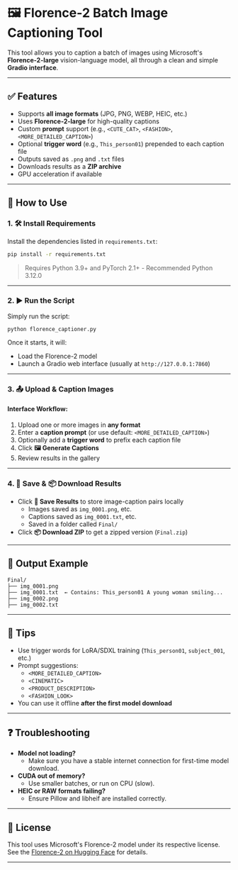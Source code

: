 
# 🖼️ Florence-2 Batch Image Captioning Tool

This tool allows you to caption a batch of images using Microsoft's **Florence-2-large** vision-language model, all through a clean and simple **Gradio interface**.

---

## ✅ Features

- Supports **all image formats** (JPG, PNG, WEBP, HEIC, etc.)
- Uses **Florence-2-large** for high-quality captions
- Custom **prompt** support (e.g., `<CUTE_CAT>`, `<FASHION>`, `<MORE_DETAILED_CAPTION>`)
- Optional **trigger word** (e.g., `This_person01`) prepended to each caption file
- Outputs saved as `.png` and `.txt` files
- Downloads results as a **ZIP archive**
- GPU acceleration if available

---

## 🚀 How to Use

### 1. 🛠️ Install Requirements
Install the dependencies listed in `requirements.txt`:

```bash
pip install -r requirements.txt
```

> Requires Python 3.9+ and PyTorch 2.1+ - Recommended Python 3.12.0

---

### 2. ▶️ Run the Script
Simply run the script:

```bash
python florence_captioner.py
```

Once it starts, it will:
- Load the Florence-2 model
- Launch a Gradio web interface (usually at `http://127.0.0.1:7860`)

---

### 3. 📤 Upload & Caption Images

#### Interface Workflow:
1. Upload one or more images in **any format**
2. Enter a **caption prompt** (or use default: `<MORE_DETAILED_CAPTION>`)
3. Optionally add a **trigger word** to prefix each caption file
4. Click **🖼️ Generate Captions**
5. Review results in the gallery

---

### 4. 💾 Save & 📦 Download Results

- Click **💾 Save Results** to store image-caption pairs locally
  - Images saved as `img_0001.png`, etc.
  - Captions saved as `img_0001.txt`, etc.
  - Saved in a folder called `Final/`
- Click **📦 Download ZIP** to get a zipped version (`Final.zip`)

---

## 📁 Output Example

```
Final/
├── img_0001.png
├── img_0001.txt  ← Contains: This_person01 A young woman smiling...
├── img_0002.png
├── img_0002.txt
```

---

## 🧠 Tips

- Use trigger words for LoRA/SDXL training (`This_person01`, `subject_001`, etc.)
- Prompt suggestions:
  - `<MORE_DETAILED_CAPTION>`
  - `<CINEMATIC>`
  - `<PRODUCT_DESCRIPTION>`
  - `<FASHION_LOOK>`
- You can use it offline **after the first model download**

---

## ❓ Troubleshooting

- **Model not loading?**
  - Make sure you have a stable internet connection for first-time model download.
- **CUDA out of memory?**
  - Use smaller batches, or run on CPU (slow).
- **HEIC or RAW formats failing?**
  - Ensure Pillow and libheif are installed correctly.

---

## 🧾 License

This tool uses Microsoft's Florence-2 model under its respective license. See the [Florence-2 on Hugging Face](https://huggingface.co/microsoft/Florence-2-large) for details.

---
